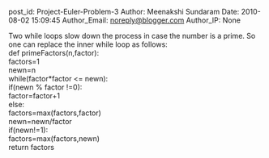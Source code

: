 post_id: Project-Euler-Problem-3
Author: Meenakshi Sundaram
Date: 2010-08-02 15:09:45
Author_Email: noreply@blogger.com
Author_IP: None

Two while loops slow down the process in case the number is a prime. So one can replace the inner while loop as follows:<br />def primeFactors(n,factor):<br />factors=1<br />newn=n<br />while(factor*factor <= newn):<br />if(newn % factor !=0):<br />factor=factor+1<br />else:<br />factors=max(factors,factor)<br />newn=newn/factor<br />if(newn!=1):<br />factors=max(factors,newn)<br />return factors
